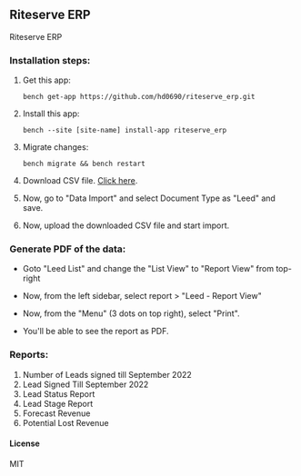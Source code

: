 ## Riteserve ERP

Riteserve ERP

### Installation steps:

1. Get this app:

    `bench get-app https://github.com/hd0690/riteserve_erp.git`

1. Install this app:

    `bench --site [site-name] install-app riteserve_erp`

1. Migrate changes:

    `bench migrate && bench restart`

1. Download CSV file. [Click here](./data/Leed%20-%20Leed.csv).

1. Now, go to "Data Import" and select Document Type as "Leed" and save.

1. Now, upload the downloaded CSV file and start import.


### Generate PDF of the data:

- Goto "Leed List" and change the "List View" to "Report View" from top-right

- Now, from the left sidebar, select report > "Leed - Report View"

- Now, from the "Menu" (3 dots on top right), select "Print".

- You'll be able to see the report as PDF.

### Reports:

1. Number of Leads signed till September 2022
1. Lead Signed Till September 2022
1. Lead Status Report
1. Lead Stage Report
1. Forecast Revenue
1. Potential Lost Revenue


#### License

MIT